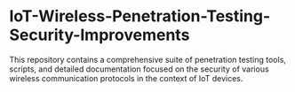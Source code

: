 # IoT-Wireless-Penetration-Testing-Security-Improvements
  This repository contains a comprehensive suite of penetration testing tools, scripts, and detailed documentation focused on the security of various wireless communication protocols in the context of IoT devices.
